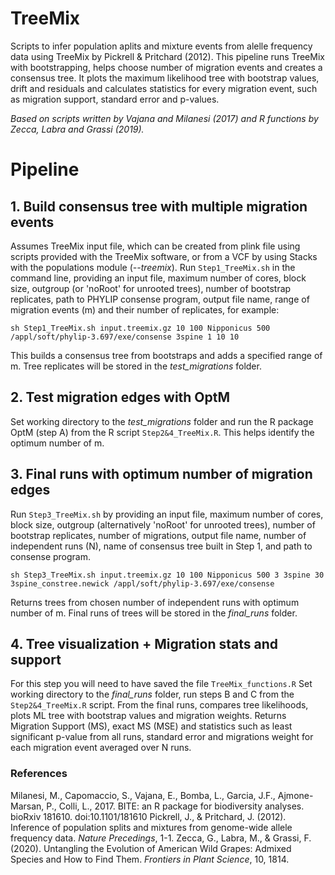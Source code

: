 # TreeMix
Scripts to infer population aplits and mixture events from alelle frequency data using TreeMix by Pickrell & Pritchard (2012). This pipeline runs TreeMix with bootstrapping, helps choose number of migration events and creates a consensus tree. It plots the maximum likelihood tree with bootstrap values, drift and residuals and calculates statistics for every migration event, such as migration support, standard error and p-values.

*Based on scripts written by Vajana and Milanesi (2017) and R functions by Zecca, Labra and Grassi (2019).*

# Pipeline
## 1. Build consensus tree with multiple migration events

Assumes TreeMix input file, which can be created from plink file using scripts provided with the TreeMix software, or from a VCF by using Stacks with the populations module (*--treemix*).
Run `Step1_TreeMix.sh` in the command line, providing an input file, maximum number of cores, block size, outgroup (or 'noRoot' for unrooted trees), 
number of bootstrap replicates, path to PHYLIP consense program, output file name, range of migration events (m) and their number of replicates, for example:

`sh Step1_TreeMix.sh input.treemix.gz 10 100 Nipponicus 500 /appl/soft/phylip-3.697/exe/consense 3spine 1 10 10`
 
This builds a consensus tree from bootstraps and adds a specified range of m. 
Tree replicates will be stored in the *test_migrations* folder.
 
## 2. Test migration edges with OptM 

Set working directory to the *test_migrations* folder and run the R package OptM (step A) from the R script `Step2&4_TreeMix.R`.
This helps identify the optimum number of m.

## 3. Final runs with optimum number of migration edges

Run `Step3_TreeMix.sh` by providing an input file, maximum number of cores, block size, outgroup (alternatively 'noRoot' for unrooted trees), number of bootstrap replicates, number of migrations, output file name, number of independent runs (N), name of consensus tree built in Step 1, and path to consense program.

`sh Step3_TreeMix.sh input.treemix.gz 10 100 Nipponicus 500 3 3spine 30 3spine_constree.newick /appl/soft/phylip-3.697/exe/consense`

Returns trees from chosen number of independent runs with optimum number of m. 
Final runs of trees will be stored in the *final_runs* folder.

## 4. Tree visualization + Migration stats and support 

For this step you will need to have saved the file `TreeMix_functions.R`
Set working directory to the *final_runs* folder, run steps B and C from the `Step2&4_TreeMix.R` script.
From the final runs, compares tree likelihoods, plots ML tree with bootstrap values and migration weights. Returns Migration Support (MS), exact MS (MSE) and statistics such as least significant p-value from all runs, standard error and migrations weight for each migration event averaged over N runs.

### References

Milanesi, M., Capomaccio, S., Vajana, E., Bomba, L., Garcia, J.F., Ajmone-Marsan, P., Colli, L., 2017. BITE: an R package for biodiversity analyses. bioRxiv 181610. doi:10.1101/181610
Pickrell, J., & Pritchard, J. (2012). Inference of population splits and mixtures from genome-wide allele frequency data. *Nature Precedings*, 1-1. 
Zecca, G., Labra, M., & Grassi, F. (2020). Untangling the Evolution of American Wild Grapes: Admixed Species and How to Find Them. *Frontiers in Plant Science*, 10, 1814.

